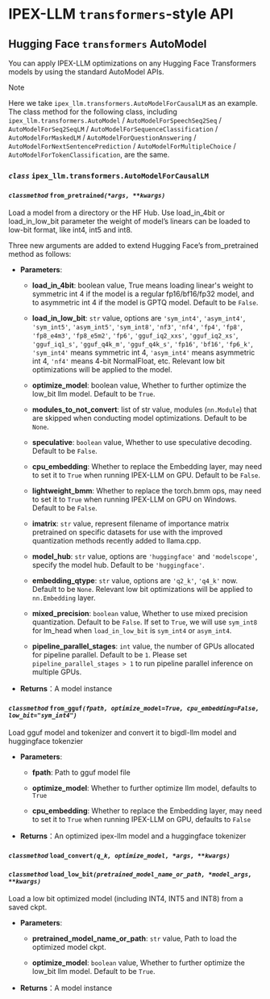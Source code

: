 # IPEX-LLM `transformers`-style API

## Hugging Face `transformers` AutoModel

You can apply IPEX-LLM optimizations on any Hugging Face Transformers models by using the standard AutoModel APIs.

> [!NOTE]
> Here we take `ipex_llm.transformers.AutoModelForCausalLM` as an example. The class method for the following class, including `ipex_llm.transformers.AutoModel` / `AutoModelForSpeechSeq2Seq` / `AutoModelForSeq2SeqLM` / `AutoModelForSequenceClassification` / `AutoModelForMaskedLM` / `AutoModelForQuestionAnswering` / `AutoModelForNextSentencePrediction` / `AutoModelForMultipleChoice` / `AutoModelForTokenClassification`, are the same.

### _`class`_ **`ipex_llm.transformers.AutoModelForCausalLM`**

#### _`classmethod`_ **`from_pretrained`**_`(*args, **kwargs)`_

Load a model from a directory or the HF Hub. Use load_in_4bit or load_in_low_bit parameter the weight of model’s linears can be loaded to low-bit format, like int4, int5 and int8.

Three new arguments are added to extend Hugging Face’s from_pretrained method as follows:

- **Parameters**:

  - **load_in_4bit**: boolean value, True means loading linear's weight to symmetric int 4 if the model is a regular fp16/bf16/fp32 model, and to asymmetric int 4 if the model is GPTQ model. Default to be `False`.

  - **load_in_low_bit**: `str` value, options are `'sym_int4'`, `'asym_int4'`, `'sym_int5'`, `'asym_int5'`, `'sym_int8'`, `'nf3'`, `'nf4'`, `'fp4'`, `'fp8'`, `'fp8_e4m3'`, `'fp8_e5m2'`, `'fp6'`, `'gguf_iq2_xxs'`, `'gguf_iq2_xs'`, `'gguf_iq1_s'`, `'gguf_q4k_m'`, `'gguf_q4k_s'`, `'fp16'`, `'bf16'`, `'fp6_k'`, `'sym_int4'` means symmetric int 4, `'asym_int4'` means asymmetric int 4, `'nf4'` means 4-bit NormalFloat, etc. Relevant low bit optimizations will be applied to the model.

  - **optimize_model**: boolean value, Whether to further optimize the low_bit llm model. Default to be `True`.

  - **modules_to_not_convert**: list of str value, modules (`nn.Module`) that are skipped when conducting model optimizations. Default to be `None`.

  - **speculative**: `boolean` value, Whether to use speculative decoding. Default to be `False`.

  - **cpu_embedding**: Whether to replace the Embedding layer, may need to set it to `True` when running IPEX-LLM on GPU. Default to be `False`.

  - **lightweight_bmm**: Whether to replace the torch.bmm ops, may need to set it to `True` when running IPEX-LLM on GPU on Windows. Default to be `False`.

  - **imatrix**: `str` value, represent filename of importance matrix pretrained on specific datasets for use with the improved quantization methods recently added to llama.cpp.

  - **model_hub**: `str` value, options are `'huggingface'` and `'modelscope'`, specify the model hub. Default to be `'huggingface'`.

  - **embedding_qtype**: `str` value, options are `'q2_k'`, `'q4_k'` now. Default to be `None`. Relevant low bit optimizations will be applied to `nn.Embedding` layer.

  - **mixed_precision**: `boolean` value, Whether to use mixed precision quantization. Default to be `False`. If set to `True`, we will use `sym_int8` for lm_head when `load_in_low_bit` is `sym_int4` or `asym_int4`.

  - **pipeline_parallel_stages**: `int` value, the number of GPUs allocated for pipeline parallel. Default to be `1`. Please set `pipeline_parallel_stages > 1` to run pipeline parallel inference on multiple GPUs.

- **Returns**：A model instance

#### _`classmethod`_ **`from_gguf`**_`(fpath, optimize_model=True, cpu_embedding=False, low_bit="sym_int4")`_

Load gguf model and tokenizer and convert it to bigdl-llm model and huggingface tokenzier

- **Parameters**:
  
  - **fpath**: Path to gguf model file

  - **optimize_model**: Whether to further optimize llm model, defaults to `True`

  - **cpu_embedding**: Whether to replace the Embedding layer, may need to set it to `True` when running IPEX-LLM on GPU, defaults to `False`

- **Returns**：An optimized ipex-llm model and a huggingface tokenizer

#### _`classmethod`_ **`load_convert`**_`(q_k, optimize_model, *args, **kwargs)`_

#### _`classmethod`_ **`load_low_bit`**_`(pretrained_model_name_or_path, *model_args, **kwargs)`_

Load a low bit optimized model (including INT4, INT5 and INT8) from a saved ckpt.

- **Parameters**:
  
  - **pretrained_model_name_or_path**: `str` value, Path to load the optimized model ckpt.

  - **optimize_model**: `boolean` value, Whether to further optimize the low_bit llm model.
                          Default to be `True`.

- **Returns**：A model instance
